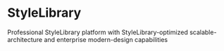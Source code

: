 # StyleLibrary
Professional StyleLibrary platform with StyleLibrary-optimized scalable-architecture and enterprise modern-design capabilities
